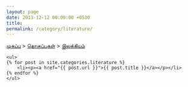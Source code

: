 ```yaml
---
layout: page
date: 2013-12-12 00:00:00 +0530
title: 
permalink: /category/literature/
---
```


<div>
    <a href="{{ site.url }}">முகப்பு</a>&nbsp;&gt;&nbsp;<a href="{{ site.url }}/categories">தொகுப்புகள்</a>&nbsp;&gt;&nbsp;<a href="{{ site.url }}/category/literature/">இலக்கியம்</a>
  	
	<ul>
    {% for post in site.categories.literature %}
		<li><p><a href="{{ post.url }}">{{ post.title }}</a></p></li>
    {% endfor %}
	</ul>
</div>
